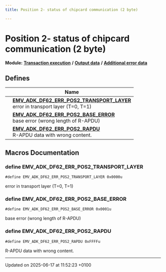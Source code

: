 ```yaml
---
title: Position 2- status of chipcard communication (2 byte)

---
```


# Position 2- status of chipcard communication (2 byte)

**Module:** **[Transaction execution](group___a_d_k___t_r_x___e_x_e_c.md)** **/** **[Output data](group___d_e_f___f_l_o_w___o_u_t_p_u_t.md)** **/** **[Additional error data](group___d_e_f___d_f62.md)**



## Defines

|                | Name           |
| -------------- | -------------- |
|  | **[EMV_ADK_DF62_ERR_POS2_TRANSPORT_LAYER](group___d_e_f___d_f62___p_o_s2.md#define-emv-adk-df62-err-pos2-transport-layer)** <br>error in transport layer (T=0, T=1)  |
|  | **[EMV_ADK_DF62_ERR_POS2_BASE_ERROR](group___d_e_f___d_f62___p_o_s2.md#define-emv-adk-df62-err-pos2-base-error)** <br>base error (wrong length of R-APDU)  |
|  | **[EMV_ADK_DF62_ERR_POS2_RAPDU](group___d_e_f___d_f62___p_o_s2.md#define-emv-adk-df62-err-pos2-rapdu)** <br>R-APDU data with wrong content.  |




## Macros Documentation

### define EMV_ADK_DF62_ERR_POS2_TRANSPORT_LAYER

```
#define EMV_ADK_DF62_ERR_POS2_TRANSPORT_LAYER 0x0000u
```

error in transport layer (T=0, T=1) 

### define EMV_ADK_DF62_ERR_POS2_BASE_ERROR

```
#define EMV_ADK_DF62_ERR_POS2_BASE_ERROR 0x0001u
```

base error (wrong length of R-APDU) 

### define EMV_ADK_DF62_ERR_POS2_RAPDU

```
#define EMV_ADK_DF62_ERR_POS2_RAPDU 0xFFFFu
```

R-APDU data with wrong content. 



-------------------------------

Updated on 2025-06-17 at 11:52:23 +0100